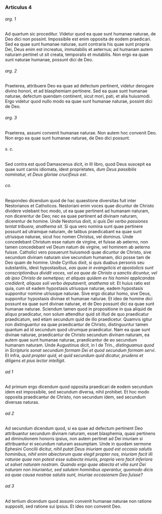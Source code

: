 ### Articulus 4

###### arg. 1
Ad quartum sic proceditur. Videtur quod ea quae sunt humanae naturae, de Deo dici non possint. Impossibile est enim opposita de eodem praedicari. Sed ea quae sunt humanae naturae, sunt contraria his quae sunt propria Dei, Deus enim est increatus, immutabilis et aeternus; ad humanam autem naturam pertinet ut sit creata, temporalis et mutabilis. Non ergo ea quae sunt naturae humanae, possunt dici de Deo.

###### arg. 2
Praeterea, attribuere Deo ea quae ad defectum pertinent, videtur derogare divino honori, et ad blasphemiam pertinere. Sed ea quae sunt humanae naturae, defectum quendam continent, sicut mori, pati, et alia huiusmodi. Ergo videtur quod nullo modo ea quae sunt humanae naturae, possint dici de Deo.

###### arg. 3
Praeterea, assumi convenit humanae naturae. Non autem hoc convenit Deo. Non ergo ea quae sunt humanae naturae, de Deo dici possunt.

###### s. c.
Sed contra est quod Damascenus dicit, in III libro, quod Deus suscepit ea quae sunt carnis idiomata, idest proprietates, *dum Deus passibilis nominatur, et Deus gloriae crucifixus est*.

###### co.
Respondeo dicendum quod de hac quaestione diversitas fuit inter Nestorianos et Catholicos. Nestoriani enim voces quae dicuntur de Christo dividere volebant hoc modo, ut ea quae pertinent ad humanam naturam, non dicerentur de Deo; nec ea quae pertinent ad divinam naturam, dicerentur de homine. Unde Nestorius dixit, *si quis Dei verbo passiones tentat tribuere, anathema sit*. Si qua vero nomina sunt quae pertinere possunt ad utramque naturam, de talibus praedicabant ea quae sunt utriusque naturae, sicut hoc nomen Christus, vel dominus. Unde concedebant Christum esse natum de virgine, et fuisse ab aeterno, non tamen concedebant vel Deum natum de virgine, vel hominem ab aeterno fuisse. Catholici vero posuerunt huiusmodi quae dicuntur de Christo, sive secundum divinam naturam sive secundum humanam, dici posse tam de Deo quam de homine. Unde Cyrillus dixit, si quis duabus personis seu substantiis, idest hypostasibus, *eas quae in evangelicis et apostolicis sunt conscriptionibus dividit voces, vel ea quae de Christo a sanctis dicuntur, vel ab ipso Christo de semetipso; et aliquas quidem ex his homini applicandas crediderit, aliquas soli verbo deputaverit, anathema sit*. Et huius ratio est quia, cum sit eadem hypostasis utriusque naturae, eadem hypostasis supponitur nomine utriusque naturae. Sive ergo dicatur homo, sive Deus, supponitur hypostasis divinae et humanae naturae. Et ideo de homine dici possunt ea quae sunt divinae naturae, et de Deo possunt dici ea quae sunt humanae naturae. Sciendum tamen quod in propositione in qua aliquid de aliquo praedicatur, non solum attenditur quid sit illud de quo praedicatur praedicatum, sed etiam secundum quid de illo praedicetur. Quamvis igitur non distinguantur ea quae praedicantur de Christo, distinguuntur tamen quantum ad id secundum quod utrumque praedicatur. Nam ea quae sunt divinae naturae, praedicantur de Christo secundum divinam naturam, ea autem quae sunt humanae naturae, praedicantur de eo secundum humanam naturam. Unde Augustinus dicit, in I de Trin., *distinguamus quod in Scripturis sonat secundum formam Dei et quod secundum formam servi*. Et infra, *quid propter quid, et quid secundum quid dicatur, prudens et diligens et pius lector intelligit*.

###### ad 1
Ad primum ergo dicendum quod opposita praedicari de eodem secundum idem est impossibile, sed secundum diversa, nihil prohibet. Et hoc modo opposita praedicantur de Christo, non secundum idem, sed secundum diversas naturas.

###### ad 2
Ad secundum dicendum quod, si ea quae ad defectum pertinent Deo attribuantur secundum divinam naturam, esset blasphemia, quasi pertinens ad diminutionem honoris ipsius, non autem pertinet ad Dei iniuriam si attribuantur ei secundum naturam assumptam. Unde in quodam sermone Ephesini Concilii dicitur, *nihil putat Deus iniuriam quod est occasio salutis hominibus, nihil enim abiectorum quae elegit propter nos, iniuriam facit illi naturae quae non potest esse subiecta iniuriis, propria vero facit inferiora ut salvet naturam nostram. Quando ergo quae abiecta et vilia sunt Dei naturam non iniuriantur, sed salutem hominibus operantur, quomodo dicis ea quae causa nostrae salutis sunt, iniuriae occasionem Deo fuisse?*

###### ad 3
Ad tertium dicendum quod assumi convenit humanae naturae non ratione suppositi, sed ratione sui ipsius. Et ideo non convenit Deo.


